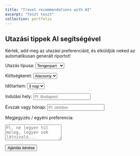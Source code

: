 ```yaml
---
title: "Travel recommendations with AI"
excerpt: "Teszt teszt"
collection: portfolio
---
```


<h2>Utazási tippek AI segítségével</h2>
<p>Kérlek, add meg az utazási preferenciáid, és elküldjük neked az automatikusan generált riportot!</p>

<form id="travelForm">
  <label for="travelType">Utazás típusa:</label>
  <select id="travelType" name="travelType" required>
    <option value="tengerpart">Tengerpart</option>
    <option value="városnézés">Városnézés</option>
    <option value="természet">Természet</option>
    <option value="kaland">Kaland</option>
  </select>

  <label for="budget">Költségkeret:</label>
  <select id="budget" name="budget" required>
    <option value="alacsony">Alacsony</option>
    <option value="közepes">Közepes</option>
    <option value="magas">Magas</option>
  </select>

  <label for="duration">Időtartam:</label>
  <select id="duration" name="duration" required>
    <option value="3 nap">3 nap</option>
    <option value="1 hét">1 hét</option>
    <option value="2 hét">2 hét</option>
  </select>

  <label for="location">Indulási hely:</label>
  <input type="text" id="location" name="location" placeholder="Pl. Budapest" required>

  <label for="season">Évszak vagy hónap:</label>
  <input type="text" id="season" name="season" placeholder="Pl. október" required>

  <label for="notes">Megjegyzés / egyéni preferencia:</label>
  <textarea id="notes" name="notes" rows="3" placeholder="Pl. ne legyen túl meleg, legyen sok látnivaló..."></textarea>

  <button type="submit">Ajánlás kérése</button>
</form>

<div id="responseMessage"></div>
<div id="recommendations"></div>

<script>
document.getElementById("travelForm").addEventListener("submit", async function(e) {
  e.preventDefault();

  const data = {
    travelType: document.getElementById("travelType").value,
    budget: document.getElementById("budget").value,
    duration: document.getElementById("duration").value,
    location: document.getElementById("location").value,
    season: document.getElementById("season").value,
    notes: document.getElementById("notes").value
  };

  try {
    const response = await fetch("https://fradam99.app.n8n.cloud/webhook/0804ce0e-0240-40a0-9752-874be5147124", {
      method: "POST",
      headers: { "Content-Type": "application/json" },
      body: JSON.stringify(data)
    });

    if (response.ok) {
      const result = await response.json();
      console.log("Teljes válasz JSON:", result);

      document.getElementById("responseMessage").innerText = "Ajánlott úti célok:";
      const container = document.getElementById("recommendations");
      container.innerHTML = "";

      result.forEach(rec => {
        const card = document.createElement("div");
        card.style.marginBottom = "15px";
        card.innerHTML = `
          <strong>${rec.label}</strong><br>
          <span>${rec.description}</span>
        `;
        container.appendChild(card);
      });
    } else {
      document.getElementById("responseMessage").innerText = "Hiba történt a kérés feldolgozása során.";
    }
  } catch (error) {
    console.error("Hiba a kérés során:", error);
    document.getElementById("responseMessage").innerText = "Technikai hiba történt.";
  }
});
